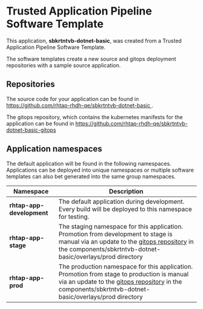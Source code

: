 # Trusted Application Pipeline Software Template

This application, **sbkrtntvb-dotnet-basic**, was created from a Trusted Application Pipeline Software Template.

The software templates create a new source and gitops deployment repositories with a sample source application. 

## Repositories

The source code for your application can be found in [https://github.com/rhtap-rhdh-qe/sbkrtntvb-dotnet-basic ](https://github.com/rhtap-rhdh-qe/sbkrtntvb-dotnet-basic ).
 
The gitops repository, which contains the kubernetes manifests for the application can be found in 
[https://github.com/rhtap-rhdh-qe/sbkrtntvb-dotnet-basic-gitops ](https://github.com/rhtap-rhdh-qe/sbkrtntvb-dotnet-basic-gitops ) 

## Application namespaces 

The default application will be found in the following namespaces. Applications can be deployed into unique namespaces or multiple software templates can also bet generated into the same group namespaces.  

|  Namespace   |  Description   |  
| -------- | -------- |   
| **rhtap-app-development** | The default application during development. Every build will be deployed to this namespace for testing. | 
| **rhtap-app-stage** | The staging namespace for this application. Promotion from development to stage is manual via an update to the [gitops repository](https://github.com/rhtap-rhdh-qe/sbkrtntvb-dotnet-basic-gitops ) in the components/sbkrtntvb-dotnet-basic/overlays/prod directory |  
| **rhtap-app-prod** | The production namespace for this application. Promotion from stage to production is manual via an update to the [gitops repository](https://github.com/rhtap-rhdh-qe/sbkrtntvb-dotnet-basic-gitops ) in the components/sbkrtntvb-dotnet-basic/overlays/prod directory | 